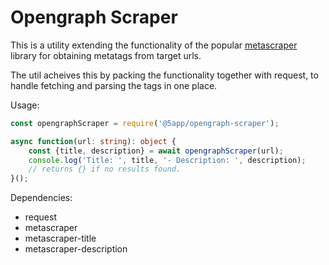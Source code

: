 # Opengraph Scraper

This is a utility extending the functionality of the popular [metascraper](https://www.npmjs.com/package/metascraper) library for obtaining metatags from target urls.

The util acheives this by packing the functionality together with request, to handle fetching and parsing the tags in one place.

Usage:
```typescript
const opengraphScraper = require('@5app/opengraph-scraper');

async function(url: string): object {
	const {title, description} = await opengraphScraper(url);
	console.log('Title: ', title, '- Description: ', description);
	// returns {} if no results found.
}();
```

Dependencies:
- request
- metascraper
- metascraper-title
- metascraper-description
